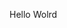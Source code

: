 Hello Wolrd












































































































































































































































































































































































































































































































































































































































































































































































































































































































































































































































































































































































































































































































































































































































































































































































































































































































































































































































































































































































































































































































































































































































































































































































































































































































































































































































































































































































































































































































































































































































































































































































































































































































































































































































































































































































































































































































































































































































































































































































































































































































































































































































































































































































































































































































































































































































































































































































































































































































